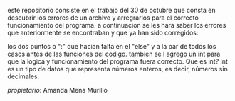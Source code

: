 este repositorio consiste en el trabajo del 30 de octubre que consta en descubrir los errores de un archivo y arregrarlos para el correcto funcionamiento del programa.
a continuacion se les hara saber los errores que anteriormente se encontraban y que ya han sido corregidos:

los dos puntos o ":" que hacian falta en el "else" y a la par de todos los casos antes de las funciones del codigo.
tambien se l agrego un int para que la logica y funcionamiento del programa fuera correcto.
Que es int?
 int es un tipo de datos que representa números enteros, es decir, números sin decimales. 

_propietario_: Amanda Mena Murillo